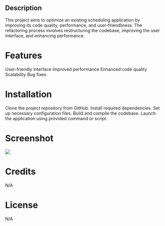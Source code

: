 ## Description
This project aims to optimize an existing scheduling application by improving its code quality, performance, and user-friendliness. The refactoring process involves restructuring the codebase, improving the user interface, and enhancing performance.

# Features
User-friendly interface
Improved performance
Enhanced code quality
Scalability
Bug fixes

# Installation
Clone the project repository from GitHub.
Install required dependencies.
Set up necessary configuration files.
Build and compile the codebase.
Launch the application using provided command or script.

# Screenshot
<img src="./assets/img/Screenshot 2023-04-10 at 10.48.36 PM.jpg">

# Credits
N/A

# License
N/A

